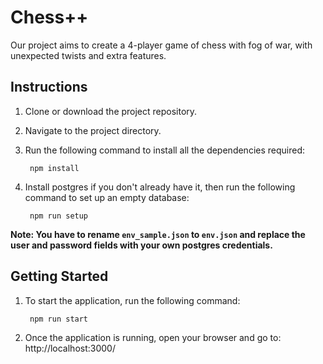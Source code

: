 # Chess++

Our project aims to create a 4-player game of chess with fog of war, with unexpected twists and extra features.

## Instructions

1. Clone or download the project repository.
2. Navigate to the project directory.
3. Run the following command to install all the dependencies required:

        npm install

4. Install postgres if you don't already have it, then run the following command to set up an empty database:

        npm run setup

**Note: You have to rename `env_sample.json` to `env.json` and replace the user and password fields with your own postgres credentials.**


## Getting Started

1. To start the application, run the following command:

        npm run start

2. Once the application is running, open your browser and go to: http://localhost:3000/